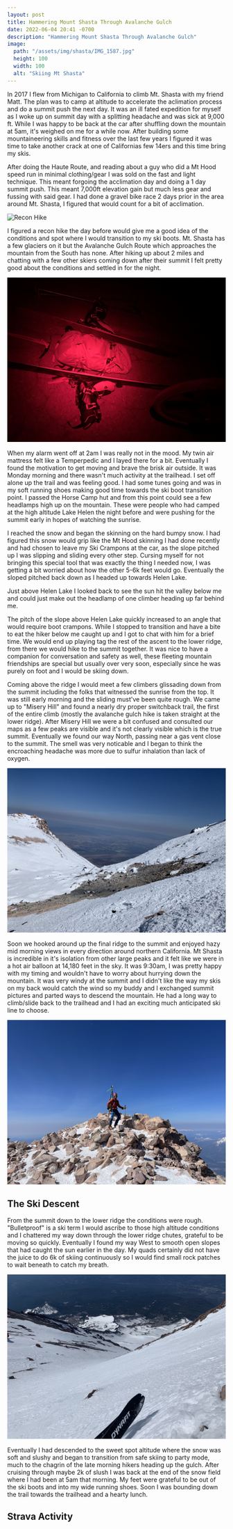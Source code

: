 ```yaml
---
layout: post
title: Hammering Mount Shasta Through Avalanche Gulch
date: 2022-06-04 20:41 -0700
description: "Hammering Mount Shasta Through Avalanche Gulch"
image:
  path: "/assets/img/shasta/IMG_1587.jpg"
  height: 100
  width: 100
  alt: "Skiing Mt Shasta"
---
```


In 2017 I flew from Michigan to California to climb Mt. Shasta with my friend Matt. The plan was to camp at altitude to accelerate the aclimation process and do a summit push the next day. It was an ill fated expedition for myself as I woke up on summit day with a splitting headache and was sick at 9,000 ft. While I was happy to be back at the car after shuffling down the mountain at 5am, it's weighed on me for a while now. After building some mountaineering skills and fitness over the last few years I figured it was time to take another crack at one of Californias few 14ers and this time bring my skis.

After doing the Haute Route, and reading about a guy who did a Mt Hood speed run in minimal clothing/gear I was sold on the fast and light technique. This meant forgoing the acclimation day and doing a 1 day summit push. This meant 7,000ft elevation gain but much less gear and fussing with said gear. I had done a gravel bike race 2 days prior in the area around Mt. Shasta, I figured that would count for a bit of acclimation.

![Recon Hike](/assets/img/shasta/IMG_1559.jpg)

I figured a recon hike the day before would give me a good idea of the conditions and spot where I would transition to my ski boots. Mt. Shasta has a few glaciers on it but the Avalanche Gulch Route which approaches the mountain from the South has none. After hiking up about 2 miles and chatting with a few other skiers coming down after their summit I felt pretty good about the conditions and settled in for the night.

![Wake Up Call](/assets/img/shasta/IMG_1565.jpg)

When my alarm went off at 2am I was really not in the mood. My twin air mattress felt like a Temperpedic and I layed there for a bit. Eventually I found the motivation to get moving and brave the brisk air outside. It was Monday morning and there wasn't much activity at the trailhead. I set off alone up the trail and was feeling good. I had some tunes going and was in my soft running shoes making good time towards the ski boot transition point. I passed the Horse Camp hut and from this point could see a few headlamps high up on the mountain. These were people who had camped at the high altitude Lake Helen the night before and were pushing for the summit early in hopes of watching the sunrise.

I reached the snow and began the skinning on the hard bumpy snow. I had figured this snow would grip like the Mt Hood skinning I had done recently and had chosen to leave my Ski Crampons at the car, as the slope pitched up I was slipping and sliding every other step. Cursing myself for not bringing this special tool that was exactly the thing I needed now, I was getting a bit worried about how the other 5-6k feet would go. Eventually the sloped pitched back down as I headed up towards Helen Lake.

Just above Helen Lake I looked back to see the sun hit the valley below me and could just make out the headlamp of one climber heading up far behind me.

The pitch of the slope above Helen Lake quickly increased to an angle that would require boot crampons. While I stopped to transition and have a bite to eat the hiker below me caught up and I got to chat with him for a brief time. We would end up playing tag the rest of the ascent to the lower ridge, from there we would hike to the summit together. It was nice to have a companion for conversation and safety as well, these fleeting mountain friendships are special but usually over very soon, especially since he was purely on foot and I would be skiing down.

Coming above the ridge I would meet a few climbers glissading down from the summit including the folks that witnessed the sunrise from the top. It was still early morning and the sliding must've been quite rough. We came up to "Misery Hill" and found a nearly dry proper switchback trail, the first of the entire climb (mostly the avalanche gulch hike is taken straight at the lower ridge). After Misery Hill we were a bit confused and consulted our maps as a few peaks are visible and it's not clearly visible which is the true summit. Eventually we found our way North, passing near a gas vent close to the summit. The smell was very noticable and I began to think the encroaching headache was more due to sulfur inhalation than lack of oxygen.

![Alpine Gas Vent](/assets/img/shasta/IMG_1571.jpg)

Soon we hooked around up the final ridge to the summit and enjoyed hazy mid morning views in every direction around northern California. Mt Shasta is incredible in it's isolation from other large peaks and it felt like we were in a hot air balloon at 14,180 feet in the sky. It was 9:30am, I was pretty happy with my timing and wouldn't have to worry about hurrying down the mountain. It was very windy at the summit and I didn't like the way my skis on my back would catch the wind so my buddy and I exchanged summit pictures and parted ways to descend the mountain. He had a long way to climb/slide back to the trailhead and I had an exciting much anticipated ski line to choose.

![At the summit](/assets/img/shasta/IMG_4929.jpg)

## The Ski Descent

From the summit down to the lower ridge the conditions were rough. "Bulletproof" is a ski term I would ascribe to those high altitude conditions and I chattered my way down through the lower ridge chutes, grateful to be moving so quickly. Eventually I found my way West to smooth open slopes that had caught the sun earlier in the day. My quads certainly did not have the juice to do 6k of skiing continuously so I would find small rock patches to wait beneath to catch my breath.

![Heading down](/assets/img/shasta/IMG_1587.jpg)

Eventually I had descended to the sweet spot altitude where the snow was soft and slushy and began to transition from safe skiing to party mode, much to the chagrin of the late morning hikers heading up the gulch. After cruising through maybe 2k of slush I was back at the end of the snow field where I had been at 5am that morning. My feet were grateful to be out of the ski boots and into my wide running shoes. Soon I was bounding down the trail towards the trailhead and a hearty lunch.

## Strava Activity
<div class='strava-embed-placeholder' data-embed-type='activity' data-embed-id='7191564579'></div><script src='https://strava-embeds.com/embed.js'></script>
